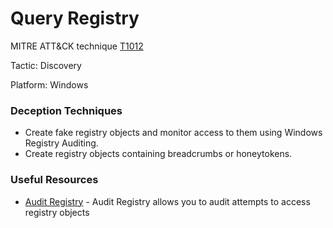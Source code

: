 # Query Registry

MITRE ATT&CK technique [T1012](https://attack.mitre.org/wiki/Technique/T1012)

Tactic: Discovery

Platform: Windows

### Deception Techniques
* Create fake registry objects and monitor access to them using Windows Registry Auditing.
* Create registry objects containing breadcrumbs or honeytokens.

### Useful Resources
* [Audit Registry](https://docs.microsoft.com/en-us/windows/device-security/auditing/audit-registry) - Audit Registry allows you to audit attempts to access registry objects
